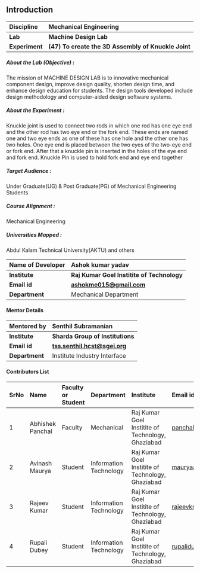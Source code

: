 ## Introduction

<b>Discipline | <b>Mechanical Engineering
:--|:--|
<b> Lab | <b> Machine Design Lab
<b> Experiment|     <b> (47) To create the 3D Assembly of Knuckle Joint

<h5> About the Lab (Objective) : </h5>
The mission of MACHINE DESIGN LAB is to innovative mechanical component design, improve design quality, shorten design time, and enhance design education for students. The design tools developed include design methodology and computer-aided design software systems.


<h5> About the Experiment : </h5>

Knuckle joint is used to connect two rods in which one rod has one eye end and the other rod has two eye end or the fork end. These ends are named one and two eye ends as one of these has one hole and the other one has two holes.
One eye end is placed between the two eyes of the two-eye end or fork end. After that a knuckle pin is inserted in the holes of the eye end and fork end. Knuckle Pin is used to hold fork end and eye end together

<h5> Target Audience : </h5>

Under Graduate(UG) & Post Graduate(PG) of Mechanical Engineering Students

<h5> Course Alignment : </h5>

Mechanical Engineering

<h5> Universities Mapped : </h5>

Abdul Kalam Technical University(AKTU) and others

<b>Name of Developer | <b> Ashok kumar yadav
:--|:--|
<b> Institute | <b> Raj Kumar Goel Institite of Technology
<b> Email id|     <b> ashokme015@gmail.com
<b> Department | Mechanical Department

#### Mentor Details

<b>Mentored by | <b> Senthil Subramanian
:--|:--|
<b> Institute | <b> Sharda Group of Institutions
<b> Email id|     <b> tss.senthil.hcst@sgei.org
<b> Department | Institute Industry Interface

#### Contributors List

SrNo | Name | Faculty or Student | Department| Institute | Email id
:--|:--|:--|:--|:--|:--|
1 | Abhishek Panchal| Faculty | Mechanical             | Raj Kumar Goel Institite of Technology, Ghaziabad | panchalgabhishek@gmail.com
2 | Avinash Maurya  | Student | Information Technology | Raj Kumar Goel Institite of Technology, Ghaziabad|mauryaavinash98@gmail.com
3 | Rajeev Kumar    | Student | Information Technology | Raj Kumar Goel Institite of Technology, Ghaziabad|rajeevkr8585@gmail.com,
4 | Rupali Dubey    | Student | Information Technology | Raj Kumar Goel Institite of Technology, Ghaziabad|rupalidubey1304@gmail.com
